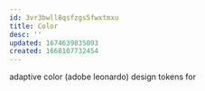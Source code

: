 ```yaml
---
id: 3vr3bwll8qsfzgs5fwxtmxu
title: Color
desc: ''
updated: 1674639835093
created: 1668107732454
---
```

adaptive color (adobe leonardo)
design tokens for